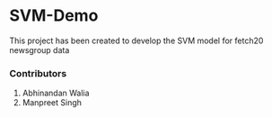 # SVM-Demo
This project has been created to develop the SVM model for fetch20 newsgroup data

### Contributors
1. Abhinandan Walia
2. Manpreet Singh
